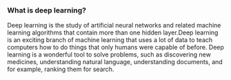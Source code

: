 ### What is deep learning? 

Deep learning is the study of artificial neural networks and related machine learning algorithms that contain more than one hidden layer.Deep learning is an exciting branch of machine learning that uses a lot of data to teach computers how to do things that only humans were capable of before. Deep learning is a wonderful tool to solve problems, such as discovering new medicines, understanding natural language, understanding documents, and for example, ranking them for search. 

